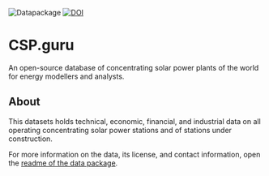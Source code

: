 ![Datapackage](https://github.com/repolicy/csp-guru/actions/workflows/frictionless.yaml/badge.svg)
[![DOI](https://zenodo.org/badge/DOI/10.5281/zenodo.5094290.svg)](https://doi.org/10.5281/zenodo.5094290)

# CSP.guru
An open-source database of concentrating solar power plants of the world for energy modellers and analysts.

## About
This datasets holds technical, economic, financial, and industrial data on all operating concentrating solar power stations and of stations under construction.

For more information on the data, its license, and contact information, open the [readme of the data package](./csp-guru/README.md).
